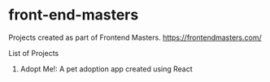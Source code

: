 # front-end-masters
Projects created as part of Frontend Masters.
https://frontendmasters.com/

List of Projects
1. Adopt Me!: A pet adoption app created using React
